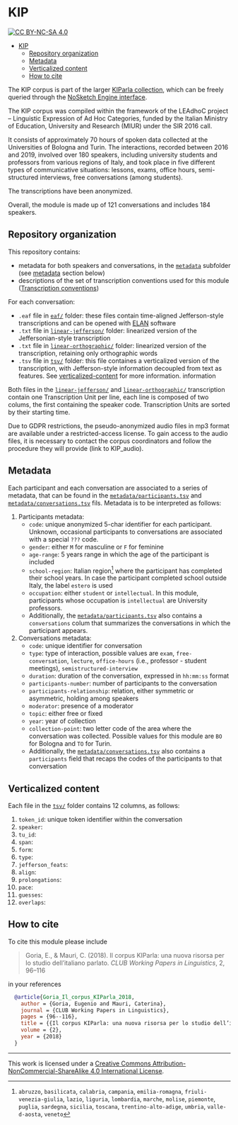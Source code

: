 # KIP

[![CC BY-NC-SA 4.0][cc-by-nc-sa-shield]][cc-by-nc-sa]

- [KIP](#kip)
  - [Repository organization](#repository-organization)
  - [Metadata](#metadata)
  - [Verticalized content](#verticalized-content)
  - [How to cite](#how-to-cite)

The KIP corpus is part of the larger [KIParla collection](www.kiparla.it),
which can be freely queried through the [NoSketch Engine interface](https://kiparla.it/search/).

The KIP corpus was compiled within the framework of the LEAdhoC project – Linguistic Expression
of Ad Hoc Categories, funded by the Italian Ministry of Education, University and Research (MIUR)
under the SIR 2016 call.

It consists of approximately 70 hours of spoken data collected at the Universities of Bologna and
Turin. The interactions, recorded between 2016 and 2019, involved over 180 speakers, including
university students and professors from various regions of Italy, and took place in five different
types of communicative situations: lessons, exams, office hours, semi-structured interviews,
free conversations (among students).

The transcriptions have been anonymized.

Overall, the module is made up of 121 conversations and includes 184 speakers.

## Repository organization

This repository contains:

* metadata for both speakers and conversations, in the [`metadata`](./metadata/) subfolder (see [metadata](#metadata) section below)
* descriptions of the set of transcription conventions used for this module ([Transcription conventions](./transcription-conventions.md))

For each conversation:

* `.eaf` file in [`eaf/`](./eaf/) folder: these files contain time-aligned Jefferson-style transcriptions
  and can be opened with [ELAN]() software
* `.txt` file in [`linear-jefferson/`](./linear-jefferson/) folder: linearized version of the
  Jeffersonian-style transcription
* `.txt` file in [`linear-orthographic/`](./linear-orthographic/) folder: linearized version of the
  transcription, retaining only orthographic words
* `.tsv` file in [`tsv/`](./tsv/) folder: this file containes a verticalized version of the transcription,
  with Jefferson-style information decoupled from text as features. See [verticalized-content](#verticalized-content) for more information.
  information

Both files in the [`linear-jefferson/`](./linear-jefferson/) and [`linear-orthographic/`](./linear-orthographic/) transcription contain one Transcription Unit per line, each line is composed of
two colums, the first containing the speaker code.
Transcription Units are sorted by their starting time.

Due to GDPR restrictions, the pseudo-anonymized audio files in mp3 format are available under a
restricted-access license.
To gain access to the audio files, it is necessary to contact the corpus coordinators and follow
the procedure they will provide (link to KIP_audio).

## Metadata

Each participant and each conversation are associated to a series of metadata, that can be found in the
[`metadata/participants.tsv`](metadata/participants.tsv) and [`metadata/conversations.tsv`](metadata/conversations.tsv) fils.
Metadata is to be interpreted as follows:

1. Participants metadata:
    - `code`: unique anonymized 5-char identifier for each participant. Unknown, occasional participants
     to conversations are associated with a special `???` code.
    - `gender`: either `M` for masculine or `F` for feminine
    - `age-range`: 5 years range in which the age of the participant is included
    - `school-region`: Italian region[^1] where the participant has completed their school years.
     In case the participant completed school outside Italy, the label `estero` is used
    - `occupation`: either `student` or `intellectual`. In this module, participants whose occupation
     is `intellectual` are University professors.
	- Additionally, the [`metadata/participants.tsv`](metadata/participants.tsv) also contains a `conversations`
colum that summarizes the conversations in which the participant appears.
2. Conversations metadata:
   - `code`: unique identifier for conversation
   - `type`: type of interaction, possible values are `exam`, `free-conversation`, `lecture`, `office-hours` (i.e., professor - student meetings), `semistructured-interview`
   - `duration`: duration of the conversation, expressed in `hh:mm:ss` format
   - `participants-number`: number of participants to the conversation
   - `participants-relationship`: relation, either symmetric or asymmetric, holding among speakers
   - `moderator`: presence of a moderator
   - `topic`: either free or fixed
   - `year`: year of collection
   - `collection-point`: two letter code of the area where the conversation was collected. Possible values for this module are `BO` for Bologna and `TO` for Turin.
   - Additionally, the [`metadata/conversations.tsv`](metadata/conversations.tsv) also contains a `participants` field that recaps the codes of the participants to that conversation

[^1]: `abruzzo`, `basilicata`, `calabria`, `campania`, `emilia-romagna`, `friuli-venezia-giulia`, `lazio`, `liguria`, `lombardia`, `marche`, `molise`, `piemonte`, `puglia`, `sardegna`, `sicilia`, `toscana`, `trentino-alto-adige`, `umbria`, `valle-d-aosta`, `veneto`

## Verticalized content

Each file in the [`tsv/`](./tsv/) folder contains 12 columns, as follows:

1. `token_id`: unique token identifier within the conversation
2. `speaker`:
3. `tu_id`:
4. `span`:
5. `form`:
6. `type`:
7. `jefferson_feats`:
8. `align`:
9. `prolongations`:
10. `pace`:
11. `guesses`:
12. `overlaps`:


## How to cite

To cite this module please include

> Goria, E., & Mauri, C. (2018). Il corpus KIParla: una nuova risorsa per lo studio dell’italiano parlato. _CLUB Working Papers in Linguistics_, 2, 96–116

in your references

```bibtex
  @article{Goria_Il_corpus_KIParla_2018,
    author = {Goria, Eugenio and Mauri, Caterina},
    journal = {CLUB Working Papers in Linguistics},
    pages = {96--116},
    title = {{Il corpus KIParla: una nuova risorsa per lo studio dell’italiano parlato}},
    volume = {2},
    year = {2018}
  }
```

-----

This work is licensed under a
[Creative Commons Attribution-NonCommercial-ShareAlike 4.0 International License][cc-by-nc-sa].

<!-- [![CC BY-NC-SA 4.0][cc-by-nc-sa-image]][cc-by-nc-sa] -->

[cc-by-nc-sa]: http://creativecommons.org/licenses/by-nc-sa/4.0/
[cc-by-nc-sa-image]: https://licensebuttons.net/l/by-nc-sa/4.0/88x31.png
[cc-by-nc-sa-shield]: https://img.shields.io/badge/License-CC%20BY--NC--SA%204.0-lightgrey.svg
